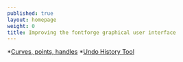 ```yaml
---
published: true
layout: homepage
weight: 0
title: Improving the fontforge graphical user interface
---
```


<div class="offset2"> 
*<a href="points.html">Curves, points, handles</a>
*<a href="undo.html">Undo History Tool</a>

</div>